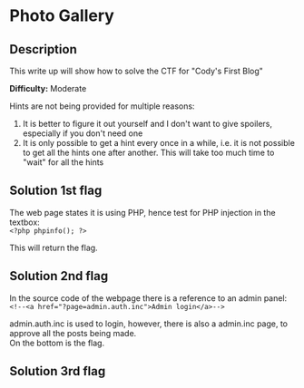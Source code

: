 # Photo Gallery

## Description
This write up will show how to solve the CTF for "Cody's First Blog"

**Difficulty:** Moderate

Hints are not being provided for multiple reasons:</br>
1. It is better to figure it out yourself and I don't want to give spoilers, especially if you don't need one
2. It is only possible to get a hint every once in a while, i.e. it is not possible to get all the hints one after another. This will take too much time to "wait" for all the hints

## Solution 1st flag
The web page states it is using PHP, hence test for PHP injection in the textbox:</br>
`<?php phpinfo(); ?>`

This will return the flag.</br>

## Solution 2nd flag
In the source code of the webpage there is a reference to an admin panel: `<!--<a href="?page=admin.auth.inc">Admin login</a>-->`</br>

admin.auth.inc is used to login, however, there is also a admin.inc page, to approve all the posts being made.</br>
On the bottom is the flag.</br>

## Solution 3rd flag

